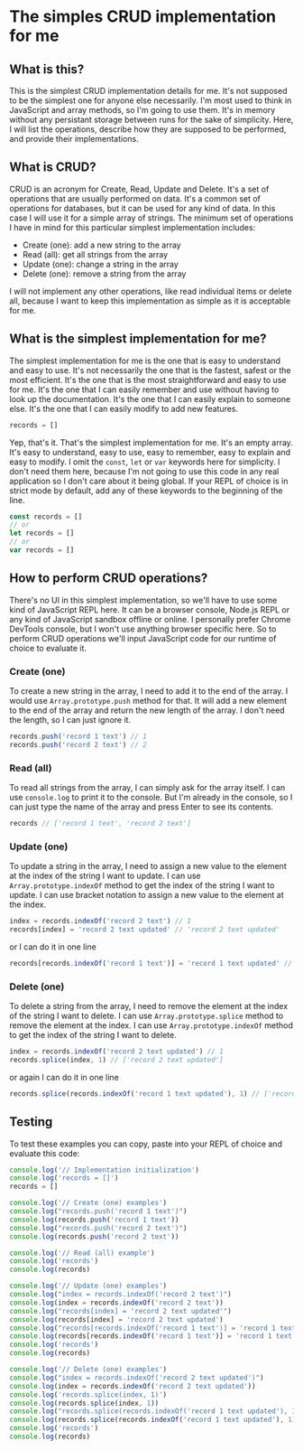 # The simples CRUD implementation for me

## What is this?

This is the simplest CRUD implementation details for me. It's not supposed to be the simplest one for anyone else necessarily. I'm most used to think in JavaScript and array methods, so I'm going to use them. It's in memory without any persistant storage between runs for the sake of simplicity. Here, I will list the operations, describe how they are supposed to be performed, and provide their implementations.

## What is CRUD?

CRUD is an acronym for Create, Read, Update and Delete. It's a set of operations that are usually performed on data. It's a common set of operations for databases, but it can be used for any kind of data. In this case I will use it for a simple array of strings. The minimum set of operations I have in mind for this particular simplest implementation includes:

- Create (one): add a new string to the array
- Read (all): get all strings from the array
- Update (one): change a string in the array
- Delete (one): remove a string from the array

I will not implement any other operations, like read individual items or delete all, because I want to keep this implementation as simple as it is acceptable for me.

## What is the simplest implementation for me?

The simplest implementation for me is the one that is easy to understand and easy to use. It's not necessarily the one that is the fastest, safest or the most efficient. It's the one that is the most straightforward and easy to use for me. It's the one that I can easily remember and use without having to look up the documentation. It's the one that I can easily explain to someone else. It's the one that I can easily modify to add new features.

```js
records = []
```

Yep, that's it. That's the simplest implementation for me. It's an empty array. It's easy to understand, easy to use, easy to remember, easy to explain and easy to modify. I omit the `const`, `let` or `var` keywords here for simplicity. I don't need them here, because I'm not going to use this code in any real application so I don't care about it being global. If your REPL of choice is in strict mode by default, add any of these keywords to the beginning of the line.

```js
const records = []
// or
let records = []
// or
var records = []
```

## How to perform CRUD operations?

There's no UI in this simplest implementation, so we'll have to use some kind of JavaScript REPL here. It can be a browser console, Node.js REPL or any kind of JavaScript sandbox offline or online. I personally prefer Chrome DevTools console, but I won't use anything browser specific here. So to perform CRUD operations we'll input JavaScript code for our runtime of choice to evaluate it.

### Create (one)

To create a new string in the array, I need to add it to the end of the array. I would use `Array.prototype.push` method for that. It will add a new element to the end of the array and return the new length of the array. I don't need the length, so I can just ignore it.

```js
records.push('record 1 text') // 1
records.push('record 2 text') // 2
```

### Read (all)

To read all strings from the array, I can simply ask for the array itself. I can use `console.log` to print it to the console. But I'm already in the console, so I can just type the name of the array and press Enter to see its contents.

```js
records // ['record 1 text', 'record 2 text']
```

### Update (one)

To update a string in the array, I need to assign a new value to the element at the index of the string I want to update. I can use `Array.prototype.indexOf` method to get the index of the string I want to update. I can use bracket notation to assign a new value to the element at the index.

```js
index = records.indexOf('record 2 text') // 1
records[index] = 'record 2 text updated' // 'record 2 text updated'
```

or I can do it in one line

```js
records[records.indexOf('record 1 text')] = 'record 1 text updated' // 'record 2 text updated'
```

### Delete (one)

To delete a string from the array, I need to remove the element at the index of the string I want to delete. I can use `Array.prototype.splice` method to remove the element at the index. I can use `Array.prototype.indexOf` method to get the index of the string I want to delete.

```js
index = records.indexOf('record 2 text updated') // 1
records.splice(index, 1) // ['record 2 text updated']
```

or again I can do it in one line

```js
records.splice(records.indexOf('record 1 text updated'), 1) // ['record 1 text updated']
```

## Testing

To test these examples you can copy, paste into your REPL of choice and evaluate this code:

```js
console.log('// Implementation initialization')
console.log('records = []')
records = []

console.log('// Create (one) examples')
console.log("records.push('record 1 text')")
console.log(records.push('record 1 text'))
console.log("records.push('record 2 text')")
console.log(records.push('record 2 text'))

console.log('// Read (all) example')
console.log('records')
console.log(records)

console.log('// Update (one) examples')
console.log("index = records.indexOf('record 2 text')")
console.log(index = records.indexOf('record 2 text'))
console.log("records[index] = 'record 2 text updated'")
console.log(records[index] = 'record 2 text updated')
console.log("records[records.indexOf('record 1 text')] = 'record 1 text updated'")
console.log(records[records.indexOf('record 1 text')] = 'record 1 text updated')
console.log('records')
console.log(records)

console.log('// Delete (one) examples')
console.log("index = records.indexOf('record 2 text updated')")
console.log(index = records.indexOf('record 2 text updated'))
console.log('records.splice(index, 1)')
console.log(records.splice(index, 1))
console.log("records.splice(records.indexOf('record 1 text updated'), 1)")
console.log(records.splice(records.indexOf('record 1 text updated'), 1))
console.log('records')
console.log(records)
```
